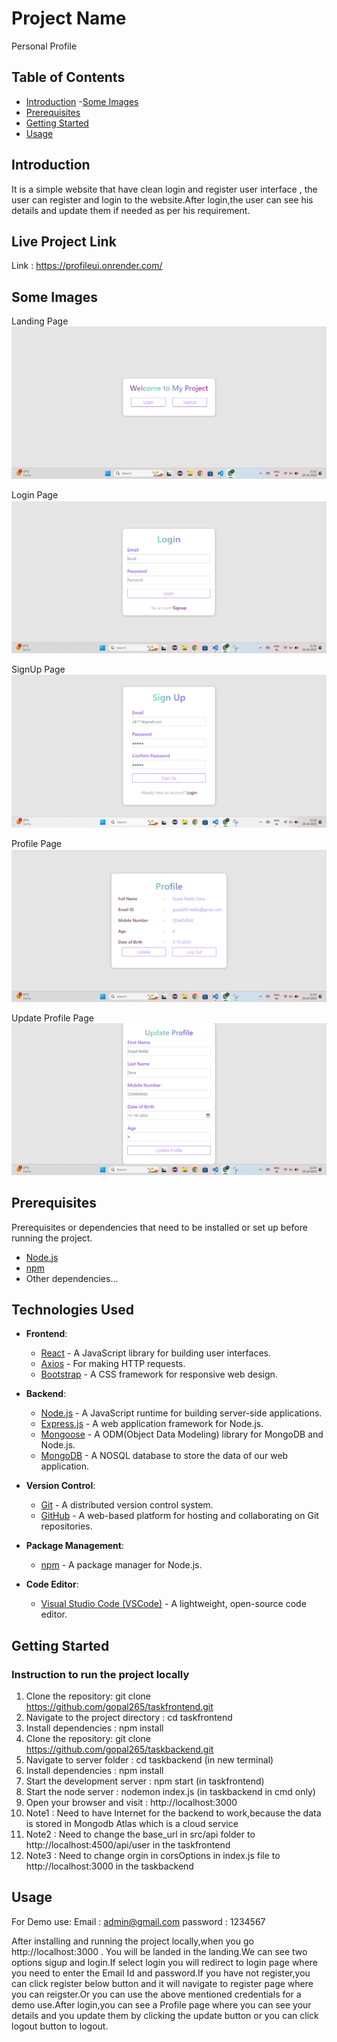 # Project Name

Personal Profile 

## Table of Contents

- [Introduction](#introduction)
-[Some Images](#some-images)
- [Prerequisites](#prerequisites)
- [Getting Started](#getting-started)
- [Usage](#usage)


## Introduction

It is a simple website that have clean login and register user interface , the user can register and login to the website.After login,the user can see his details and update them if needed as per his requirement.

## Live Project Link
Link :  https://profileui.onrender.com/
## Some Images

 Landing Page
![AltText](./src/images/landingpage.png)

 Login Page
![Alt Text](./src/images/login.png)

 SignUp Page
![Alt Text](./src/images/signup.png)

Profile Page
![Alt Text](./src/images/profile.png)

Update Profile Page
![Alt Text](./src/images/updateprofile.png)


  

## Prerequisites

Prerequisites or dependencies that need to be installed or set up before running the project.

- [Node.js](https://nodejs.org/) 
- [npm](https://www.npmjs.com/) 
- Other dependencies...

## Technologies Used

- **Frontend**:
  - [React](https://reactjs.org/) - A JavaScript library for building user interfaces.
  - [Axios](https://axios-http.com/) - For making HTTP requests.
  - [Bootstrap](https://getbootstrap.com/) - A CSS framework for responsive web design.

- **Backend**:
  - [Node.js](https://nodejs.org/) - A JavaScript runtime for building server-side applications.
  - [Express.js](https://expressjs.com/) - A web application framework for Node.js.
  - [Mongoose](https://mongoosejs.com/) - A ODM(Object Data Modeling) library for MongoDB and Node.js.
  - [MongoDB](https://www.mongodb.com/) - A NOSQL database to store the data of our web application.



- **Version Control**:
  - [Git](https://git-scm.com/) - A distributed version control system.
  - [GitHub](https://github.com/) - A web-based platform for hosting and collaborating on Git repositories.

- **Package Management**:
  - [npm](https://www.npmjs.com/) - A package manager for Node.js.

- **Code Editor**:
  - [Visual Studio Code (VSCode)](https://code.visualstudio.com/) - A lightweight, open-source code editor.



## Getting Started 
### Instruction to run the  project locally


1. Clone the repository: git clone https://github.com/gopal265/taskfrontend.git
2. Navigate to the project directory : cd taskfrontend
3. Install dependencies : npm install
4. Clone the repository: git clone https://github.com/gopal265/taskbackend.git
5. Navigate to server folder : cd taskbackend (in new terminal)
6. Install dependencies : npm install
7. Start the development server : npm start (in taskfrontend)
8. Start the node server : nodemon index.js (in taskbackend in cmd only)
9. Open your browser and visit : http://localhost:3000
10. Note1 : Need to have Internet  for the backend to work,because the data is stored in Mongodb Atlas which is a cloud service
11. Note2 : Need to change the base_url in src/api folder to  http://localhost:4500/api/user in the  taskfrontend
12. Note3 : Need to change orgin in corsOptions in index.js file to  http://localhost:3000 in the taskbackend

## Usage
For Demo use:
Email : admin@gmail.com
password : 1234567

After installing and running the project locally,when you go http://localhost:3000 . You will be landed in the landing.We can see two options sigup and login.If select login you will redirect to login  page where you need to enter the Email Id and password.If you have not register,you can click register below  button and it will navigate to register page where you can reigster.Or you can use the above mentioned credentials for a demo use.After login,you can see a Profile page where you can see your details and you update them by clicking the update button or you can click logout button to logout.